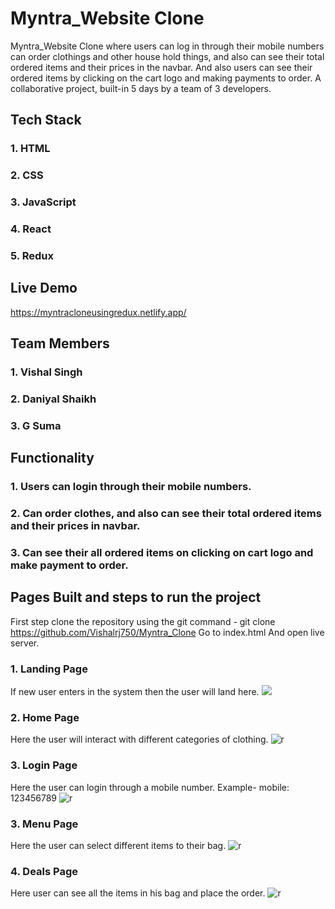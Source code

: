 # Myntra_Website Clone
Myntra_Website Clone where users can log in through their mobile numbers can order clothings and other house hold things, and also can see their total ordered items and their prices in the navbar. And also users can see their ordered items by clicking on the cart logo and making payments to order. A collaborative project, built-in 5 days by a team of 3 developers.
## Tech Stack
### 1. HTML
### 2. CSS
### 3. JavaScript
### 4. React
### 5. Redux
## Live Demo
https://myntracloneusingredux.netlify.app/
## Team Members
### 1. Vishal Singh
### 2. Daniyal Shaikh
### 3. G Suma
## Functionality
### 1. Users can login through their mobile numbers.
### 2. Can order clothes, and also can see their total ordered items and their prices in navbar.
### 3. Can see their all ordered items on clicking on cart logo and make payment to order.
## Pages Built and steps to run the project
First step clone the repository using the git command - git clone https://github.com/Vishalrj750/Myntra_Clone
Go to index.html
And open live server.
### 1. Landing Page
If new user enters in the system then the user will land here.
<img src="https://ibb.co/GVX1T59" />
### 2. Home Page
Here the user will interact with different categories of clothing.
![r](https://ibb.co/7kV56WY)
### 3. Login Page
Here the user can login through a mobile number. Example- mobile: 123456789
![r](https://ibb.co/8DL3wbR)
### 3. Menu Page
Here the user can select different items to their bag.
![r](https://ibb.co/h9ys33R)
### 4. Deals Page
Here user can see all the items in his bag and place the order.
![r](https://ibb.co/HBwRP4q)
